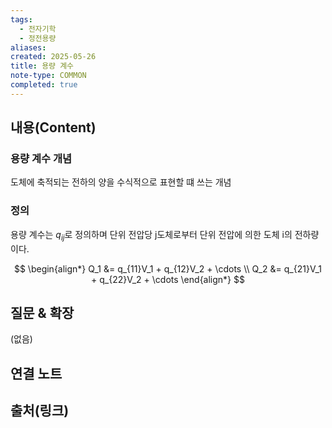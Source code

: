 ```yaml
---
tags:
  - 전자기학
  - 정전용량
aliases: 
created: 2025-05-26
title: 용량 계수
note-type: COMMON
completed: true
---
```


## 내용(Content)
### 용량 계수 개념
도체에 축적되는 전하의 양을 수식적으로 표현할 떄 쓰는 개념

### 정의
용량 계수는 $q_{ij}$로 정의하며 단위 전압당 j도체로부터 단위 전압에 의한 도체 i의 전하량이다.

$$
\begin{align*}
Q_1 &= q_{11}V_1 + q_{12}V_2 + \cdots \\
Q_2 &= q_{21}V_1 + q_{22}V_2 + \cdots
\end{align*}
$$


## 질문 & 확장

(없음)

## 연결 노트

## 출처(링크)

